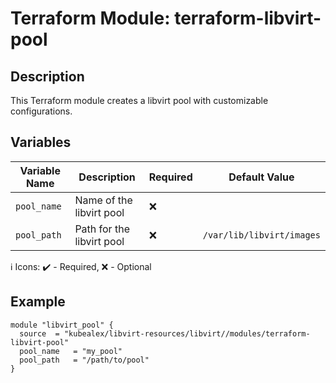 # Terraform Module: terraform-libvirt-pool

## Description

This Terraform module creates a libvirt pool with customizable configurations.

## Variables

| Variable Name  | Description                        | Required | Default Value              |
| -------------- | ---------------------------------- | -------- | -------------------------- |
| `pool_name`    | Name of the libvirt pool            | ❌       |                            |
| `pool_path`    | Path for the libvirt pool           | ❌       | `/var/lib/libvirt/images`  |

ℹ️ Icons: ✔️ - Required, ❌ - Optional

## Example

```hcl
module "libvirt_pool" {
  source  = "kubealex/libvirt-resources/libvirt//modules/terraform-libvirt-pool"
  pool_name   = "my_pool"
  pool_path   = "/path/to/pool"
}
